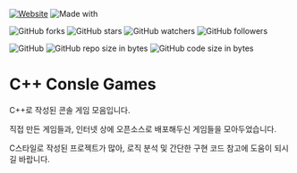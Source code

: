 [![Website](https://img.shields.io/website-up-down-green-red/http/shields.io.svg?label=elky-essay)](https://elky84.github.io)
![Made with](https://img.shields.io/badge/made%20with-C++-yellowgreen.svg)

![GitHub forks](https://img.shields.io/github/forks/elky84/cpp-console-games.svg?style=social&label=Fork)
![GitHub stars](https://img.shields.io/github/stars/elky84/cpp-console-games.svg?style=social&label=Stars)
![GitHub watchers](https://img.shields.io/github/watchers/elky84/cpp-console-games.svg?style=social&label=Watch)
![GitHub followers](https://img.shields.io/github/followers/elky84.svg?style=social&label=Follow)

![GitHub](https://img.shields.io/github/license/mashape/apistatus.svg)
![GitHub repo size in bytes](https://img.shields.io/github/repo-size/elky84/cpp-console-games.svg)
![GitHub code size in bytes](https://img.shields.io/github/languages/code-size/elky84/cpp-console-games.svg)

# C++ Consle Games

C++로 작성된 콘솔 게임 모음입니다.

직접 만든 게임들과, 인터넷 상에 오픈소스로 배포해두신 게임들을 모아두었습니다.

C스타일로 작성된 프로젝트가 많아, 로직 분석 및 간단한 구현 코드 참고에 도움이 되시길 바랍니다.
